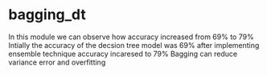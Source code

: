 # bagging_dt

In this module we can observe how accuracy increased from 69% to 79%
Intially the accuracy of the decsion tree model was 69% after implementing ensemble technique accuracy incaresed to 79% 
Bagging can reduce variance error and overfitting 
